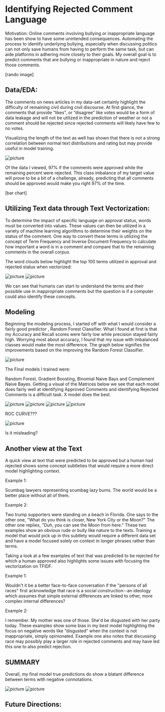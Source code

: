 # Identifying Rejected Comment Language

Motivation:
Online comments involving bullying or inappropriate language has been show to have some unintended consequences. Automating the process to identify underlying bullying, especially when discussing politics can not only save humans from having to perform the same task, but can aide platforms in adhering more closely to their goals. My overall goal is to predict comments that are bullying or inappropriate in nature and reject those comments. 

[rando image]

## Data/EDA:
The comments on news articles in my data-set certainly highlight the difficulty of remaining civil during civil discourse. At first glance, the comments that provide “likes”, or “disagree” like votes would be a form of data leakage and will not be utilized in the prediction of weather or not a comment should be rejected since rejected comments will likely have few to no votes. 

Visualizing the length of the text as well has shown that there is not a strong correlation between normal text distributions and rating but may provide useful in model training. 

![picture](images/violin_rating_txt.png)

Of the data I viewed, 97% if the comments were approved while the remaining percent were rejected. This class imbalance of my target value will prove to be a bit of a challenge, already, predicting that all comments should be approved would make you right 97% of the time. 

[bar chart]

## Utilizing Text data through Text Vectorization:

To determine the impact of specific language on approval status, words must be converted into values. These values can then be utilized in a variety of machine learning algorithms to determine their weights on the status of the comment. One way to convert these terms is utilizing the concept of Term Frequency and Inverse Document Frequency to calculate how important a word is in a comment and compare that to the remaining comments in the overall corpus. 

The word clouds below highlight the top 100 terms utilized in approval and rejected status when vectorized:

![picture](images/Accepted_wp.png)
![picture](images/Rejected_wp.png)



We can see that humans can start to understand the terms and their possible use in inappropriate comments but the question is if a computer could also identify these concepts.

## Modeling

Beginning the modeling process, I started off with what I would consider a fairly good predictor , Random Forest Classifier. What I found at first is that my Accuracy and Recall scores were fairly low while precision stayed fairly high. Worrying most about accuracy, I found that my issue with imbalanced classes would make the most difference. The graph below signifies the improvements based on the improving the Random Forest Classifier. 


![picture](images/Score_improve.png)


The Final models I trained were:

Random Forest, Gradient Boosting, Binomial Naive Bays and Complement Naive Bayes. Getting a visual of the Matrices below we see that each model does fairly well at identifying Approved Comments and identifying Rejected Comments is a difficult task. X model does the best.

![picture](images/rf_con_mx.png)
![picture](images/cnb_con_mx.png)
![picture](images/nb_con_mx.png)
![picture](images/gb_con_mx.png)



ROC CURVE???

![picture](images/ROC_multi.png)

Is it misleading?



## Another view at the Text

A quick view at text that were predicted to be approved but a human had rejected shows some concept subtleties that would require a more direct model highlighting context. 

Example 1:

Scumbag lawyers representing scumbag lazy bums.  The world would be a better place without all of them. 

Example 2:

Two trump supporters were standing on a beach in Florida. One says to the other one, "What do you think is closer, New York City or the Moon?" The other one replies, "Duh, you can see the Moon from here." 
These two examples show an obvious rude or bully like nature to the texts. Training a model that would pick up in this subtlety would require a different data set and have a model focused solely on context in longer phrases rather than terms.


Taking a look at a few examples of text that was predicted to be rejected for which a human approved also highlights some issues with focusing the vectorization on TFIDF. 

Example 1:

Wouldn't it be a better face-to-face conversation if the "persons of all races" first acknowledge that race is a social construction--an ideology which assumes that simple external differences are linked to other, more complex internal differences? 

Example 2:

I remember. My mother was one of those. She'd be disgusted with her party today. 
These examples show some bias in my best model highlighting the focus on negative words like “disgusted” when the context is not inappropriate, simply opinionated. Example one also notes that discussing race may possibly play a larger role in rejected comments and may have led this one to also predict rejection.


## SUMMARY

Overall, my final model true predictions do show a blatant difference between terms with negative connotations. 

![picture](images/tp_wordcloud.png)
![picture](images/tn_wordcloud.png)


## Future Directions:

